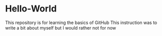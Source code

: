 # Hello-World
This repository is for learning the basics of GitHub
This instruction was to write a bit about myself but I would rather not for now
